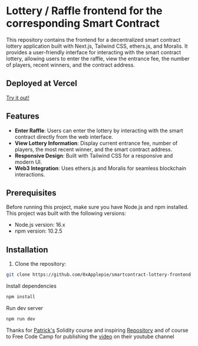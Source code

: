 # Lottery / Raffle frontend for the corresponding Smart Contract

This repository contains the frontend for a decentralized smart contract lottery application built with Next.js, Tailwind CSS, ethers.js, and Moralis. It provides a user-friendly interface for interacting with the smart contract lottery, allowing users to enter the raffle, view the entrance fee, the number of players, recent winners, and the contract address.

## Deployed at Vercel

[Try it out!](https://smartcontract-lottery-frontend.vercel.app/)

## Features

- **Enter Raffle**: Users can enter the lottery by interacting with the smart contract directly from the web interface.
- **View Lottery Information**: Display current entrance fee, number of players, the most recent winner, and the smart contract address.
- **Responsive Design**: Built with Tailwind CSS for a responsive and modern UI.
- **Web3 Integration**: Uses ethers.js and Moralis for seamless blockchain interactions.

## Prerequisites

Before running this project, make sure you have Node.js and npm installed. This project was built with the following versions:

- Node.js version: 16.x
- npm version: 10.2.5

## Installation

1. Clone the repository:

```bash
git clone https://github.com/0xApplepie/smartcontract-lottery-frontend.git
```

Install dependencies

```bash
npm install
```

Run dev server

```bash
npm run dev
```

Thanks for [Patrick's](https://github.com/PatrickAlphaC) Solidity course and inspiring [Repository](https://github.com/PatrickAlphaC/nextjs-smartcontract-lottery-fcc) and of course to Free Code Camp for publishing the [video](https://www.youtube.com/watch?v=gyMwXuJrbJQ&) on their youtube channel
